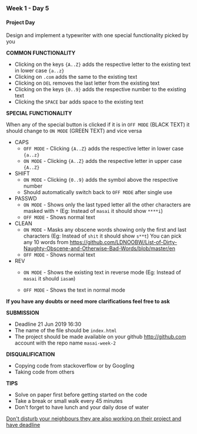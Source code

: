 ### Week 1 - Day 5

#### Project Day

Design and implement a typewriter with one special functionality picked by you



**COMMON FUNCTIONALITY**

- Clicking on the keys `{A..Z}` adds the respective letter to the existing text in lower case `{a..z}`
- Clicking on `.com` adds the same to the existing text
- Clicking on `DEL`  removes the last letter from the existing text
- Clicking on the keys `{0..9}` adds the respective number to the existing text
- Clicking the `SPACE` bar adds space to the existing text
  



**SPECIAL FUNCTIONALITY**

When any of the special button is clicked if it is in `OFF MODE` (BLACK TEXT) it should change to `ON MODE` (GREEN TEXT) and vice versa

- CAPS
  - `OFF MODE` - Clicking `{A..Z}` adds the respective letter in lower case `{a..z}` 
  - `ON MODE` - Clicking `{A..Z}` adds the respective letter in upper case `{A..Z}`
- SHIFT
  - `ON MODE` - Clicking `{0..9}` adds the symbol above the respective number
  - Should automatically switch back to `OFF MODE` after single use
- PASSWD
  - `ON MODE` - Shows only the last typed letter all the other characters are masked with `*` (Eg: Instead of `masai` it should show `****i`)
  - `OFF MODE` - Shows normal text
- CLEAN
  - `ON MODE` - Masks any obscene words showing only the first and last characters (Eg: Instead of `shit` it should show `s**t`) You can pick any 10 words from <https://github.com/LDNOOBW/List-of-Dirty-Naughty-Obscene-and-Otherwise-Bad-Words/blob/master/en>
  - `OFF MODE` - Shows normal text
- REV
  - `ON MODE` - Shows the existing text in reverse mode (Eg: Instead of `masai` it should `iasam`)
  
  - `OFF MODE` - Shows the text in normal mode
  
  

**If you have any doubts or need more clarifications feel free to ask**



**SUBMISSION**

- Deadline 21 Jun 2019 16:30
- The name of the file should be `index.html`
- The project should be made available on your github http://github.com account with the repo name `masai-week-2`



**DISQUALIFICATION**

- Copying code from stackoverflow or by Googling
- Taking code from others



**TIPS**

- Solve on paper first before getting started on the code
- Take a break or small walk every 45 minutes
- Don't forget to have lunch and your daily dose of water



<u>Don't disturb your neighbours they are also working on their project and have deadline</u>